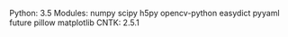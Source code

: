 Python: 3.5
Modules: numpy scipy h5py opencv-python easydict pyyaml future pillow matplotlib
CNTK: 2.5.1
